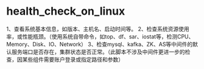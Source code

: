 # health_check_on_linux
1、查看系统基本信息，如版本、主机名、启动时间等。
2、检查系统资源使用率，或性能瓶颈。（使用系统自带命令，如top、df、sar、iostat等，检测CPU、Memory、Disk、IO、Network）
3、检查mysql、kafka、ZK、AS等中间件的默认服务端口是否存在，集群状态是否正常。（此脚本不涉及中间件更进一步的检查，因某些组件需要账户登录或指定路径和参数）

